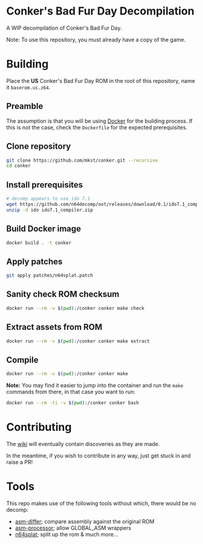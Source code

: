 # Conker's Bad Fur Day Decompilation

A WIP decompilation of Conker's Bad Fur Day.

Note: To use this repository, you must already have a copy of the game.

# Building

Place the **US** Conker's Bad Fur Day ROM in the root of this repository, name it `baserom.us.z64`.

## Preamble

The assumption is that you will be using [Docker](https://www.docker.com/products/docker-desktop) for the building process.
If this is not the case, check the `Dockerfile` for the expected prerequisites.

## Clone repository

```sh
git clone https://github.com/mkst/conker.git --recursive
cd conker
```

## Install prerequisites

```sh
# decomp appears to use ido 7.1
wget https://github.com/n64decomp/oot/releases/download/0.1/ido7.1_compiler.zip
unzip -d ido ido7.1_compiler.zip
```

## Build Docker image

```sh
docker build . -t conker
```

## Apply patches

```sh
git apply patches/n64splat.patch
```

## Sanity check ROM checksum

```sh
docker run --rm -v $(pwd):/conker conker make check
```

## Extract assets from ROM

```sh
docker run --rm -v $(pwd):/conker conker make extract
```

## Compile

```sh
docker run --rm -v $(pwd):/conker conker make
```

**Note:**
You may find it easier to jump into the container and run the `make` commands from there, in that case you want to run:

```sh
docker run --rm -ti -v $(pwd):/conker conker bash
```

# Contributing

The [wiki](https://github.com/mkst/conker/wiki) will eventually contain discoveries as they are made.

In the meantime, if you wish to contribute in any way, just get stuck in and raise a PR!

# Tools

This repo makes use of the following tools without which, there would be no decomp:

 - [asm-differ](https://github.com/simonlindholm/asm-differ); compare assembly against the original ROM
 - [asm-processor](https://github.com/simonlindholm/asm-processor); allow GLOBAL_ASM wrappers
 - [n64splat](https://github.com/ethteck/n64splat); split up the rom & much more...
